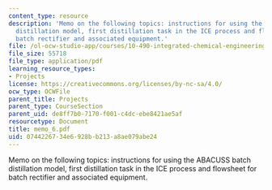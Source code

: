 ```yaml
---
content_type: resource
description: 'Memo on the following topics: instructions for using the ABACUSS batch
  distillation model, first distillation task in the ICE process and flowsheet for
  batch rectifier and associated equipment.'
file: /ol-ocw-studio-app/courses/10-490-integrated-chemical-engineering-i-fall-2006/0744226734e6928bb213a8ae079abe24_memo_6.pdf
file_size: 55718
file_type: application/pdf
learning_resource_types:
- Projects
license: https://creativecommons.org/licenses/by-nc-sa/4.0/
ocw_type: OCWFile
parent_title: Projects
parent_type: CourseSection
parent_uid: de8ff7b0-7170-f001-c4dc-ebe8421ae5af
resourcetype: Document
title: memo_6.pdf
uid: 07442267-34e6-928b-b213-a8ae079abe24
---
```

Memo on the following topics: instructions for using the ABACUSS batch distillation model, first distillation task in the ICE process and flowsheet for batch rectifier and associated equipment.